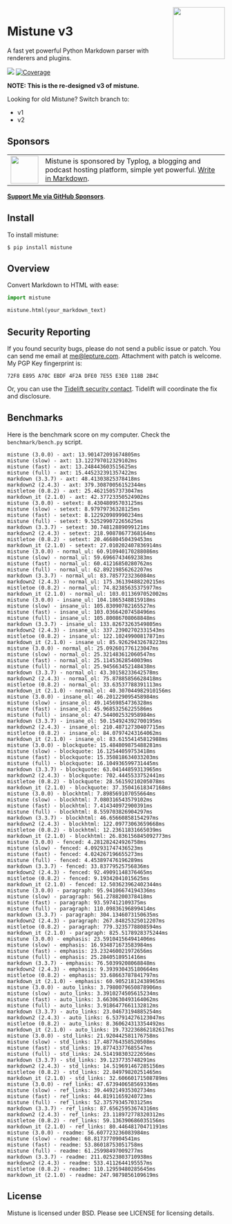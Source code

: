 <a href="https://github.com/lepture/mistune">
<img align="right" width="120" height="120" src="docs/_static/logo.svg">
</a>

# Mistune v3

A fast yet powerful Python Markdown parser with renderers and plugins.

<a href="https://github.com/lepture/mistune/actions"><img src="https://github.com/lepture/mistune/workflows/tests/badge.svg" /></a>
<a href="https://codecov.io/gh/lepture/mistune"><img src="https://badgen.net/codecov/c/github/lepture/mistune" alt="Coverage"></a>


**NOTE: This is the re-designed v3 of mistune.**

Looking for old Mistune? Switch branch to:

- v1
- v2

## Sponsors

<table>
<tr>
<td><img align="middle" width="64" src="https://typlog.com/android-chrome-512x512.png"></td>
<td>Mistune is sponsored by Typlog, a blogging and podcast hosting platform, simple yet powerful. <a href="https://typlog.com/?utm_source=mistune&utm_medium=referral&utm_campaign=readme">Write in Markdown</a>.
</td>
</tr>
</table>

[**Support Me via GitHub Sponsors**](https://github.com/users/lepture/sponsorship).

## Install

To install mistune:

```
$ pip install mistune
```

## Overview

Convert Markdown to HTML with ease:

```python
import mistune

mistune.html(your_markdown_text)
```

## Security Reporting

If you found security bugs, please do not send a public issue or patch.
You can send me email at <me@lepture.com>. Attachment with patch is welcome.
My PGP Key fingerprint is:

```
72F8 E895 A70C EBDF 4F2A DFE0 7E55 E3E0 118B 2B4C
```

Or, you can use the [Tidelift security contact](https://tidelift.com/security).
Tidelift will coordinate the fix and disclosure.

## Benchmarks

Here is the benchmark score on my computer. Check the `benchmark/bench.py` script.

```
mistune (3.0.0) - axt: 13.901472091674805ms
mistune (slow) - axt: 13.122797012329102ms
mistune (fast) - axt: 13.248443603515625ms
mistune (full) - axt: 15.445232391357422ms
markdown (3.3.7) - axt: 48.41303825378418ms
markdown2 (2.4.3) - axt: 379.30870056152344ms
mistletoe (0.8.2) - axt: 25.46215057373047ms
markdown_it (2.1.0) - axt: 42.37723350524902ms
mistune (3.0.0) - setext: 8.43048095703125ms
mistune (slow) - setext: 8.97979736328125ms
mistune (fast) - setext: 8.122920989990234ms
mistune (full) - setext: 9.525299072265625ms
markdown (3.3.7) - setext: 30.74812889099121ms
markdown2 (2.4.3) - setext: 218.90878677368164ms
mistletoe (0.8.2) - setext: 20.46680450439453ms
markdown_it (2.1.0) - setext: 27.010202407836914ms
mistune (3.0.0) - normal_ul: 60.910940170288086ms
mistune (slow) - normal_ul: 59.69667434692383ms
mistune (fast) - normal_ul: 60.41216850280762ms
mistune (full) - normal_ul: 62.89219856262207ms
markdown (3.3.7) - normal_ul: 83.7857723236084ms
markdown2 (2.4.3) - normal_ul: 175.36139488220215ms
mistletoe (0.8.2) - normal_ul: 74.82385635375977ms
markdown_it (2.1.0) - normal_ul: 103.0113697052002ms
mistune (3.0.0) - insane_ul: 104.1865348815918ms
mistune (slow) - insane_ul: 105.83090782165527ms
mistune (fast) - insane_ul: 103.03664207458496ms
mistune (full) - insane_ul: 105.80086708068848ms
markdown (3.3.7) - insane_ul: 133.82673263549805ms
markdown2 (2.4.3) - insane_ul: 337.23902702331543ms
mistletoe (0.8.2) - insane_ul: 122.10249900817871ms
markdown_it (2.1.0) - insane_ul: 85.92629432678223ms
mistune (3.0.0) - normal_ol: 25.092601776123047ms
mistune (slow) - normal_ol: 25.321483612060547ms
mistune (fast) - normal_ol: 25.11453628540039ms
mistune (full) - normal_ol: 25.945663452148438ms
markdown (3.3.7) - normal_ol: 43.30158233642578ms
markdown2 (2.4.3) - normal_ol: 75.87885856628418ms
mistletoe (0.8.2) - normal_ol: 33.63537788391113ms
markdown_it (2.1.0) - normal_ol: 40.307044982910156ms
mistune (3.0.0) - insane_ol: 46.201229095458984ms
mistune (slow) - insane_ol: 49.14569854736328ms
mistune (fast) - insane_ol: 45.96853256225586ms
mistune (full) - insane_ol: 47.544002532958984ms
markdown (3.3.7) - insane_ol: 50.154924392700195ms
markdown2 (2.4.3) - insane_ol: 210.48712730407715ms
mistletoe (0.8.2) - insane_ol: 84.07974243164062ms
markdown_it (2.1.0) - insane_ol: 83.61554145812988ms
mistune (3.0.0) - blockquote: 15.484809875488281ms
mistune (slow) - blockquote: 16.12544059753418ms
mistune (fast) - blockquote: 15.350818634033203ms
mistune (full) - blockquote: 16.104936599731445ms
markdown (3.3.7) - blockquote: 63.04144859313965ms
markdown2 (2.4.3) - blockquote: 702.4445533752441ms
mistletoe (0.8.2) - blockquote: 28.56159210205078ms
markdown_it (2.1.0) - blockquote: 37.35041618347168ms
mistune (3.0.0) - blockhtml: 7.898569107055664ms
mistune (slow) - blockhtml: 7.080316543579102ms
mistune (fast) - blockhtml: 7.414340972900391ms
mistune (full) - blockhtml: 8.559703826904297ms
markdown (3.3.7) - blockhtml: 46.65660858154297ms
markdown2 (2.4.3) - blockhtml: 122.09773063659668ms
mistletoe (0.8.2) - blockhtml: 12.23611831665039ms
markdown_it (2.1.0) - blockhtml: 26.836156845092773ms
mistune (3.0.0) - fenced: 4.281282424926758ms
mistune (slow) - fenced: 4.092931747436523ms
mistune (fast) - fenced: 4.024267196655273ms
mistune (full) - fenced: 4.453897476196289ms
markdown (3.3.7) - fenced: 33.83779525756836ms
markdown2 (2.4.3) - fenced: 92.49091148376465ms
mistletoe (0.8.2) - fenced: 9.19342041015625ms
markdown_it (2.1.0) - fenced: 12.503623962402344ms
mistune (3.0.0) - paragraph: 95.94106674194336ms
mistune (slow) - paragraph: 561.2788200378418ms
mistune (fast) - paragraph: 93.597412109375ms
mistune (full) - paragraph: 110.09836196899414ms
markdown (3.3.7) - paragraph: 304.1346073150635ms
markdown2 (2.4.3) - paragraph: 267.84825325012207ms
mistletoe (0.8.2) - paragraph: 779.3235778808594ms
markdown_it (2.1.0) - paragraph: 825.5178928375244ms
mistune (3.0.0) - emphasis: 23.591041564941406ms
mistune (slow) - emphasis: 16.934871673583984ms
mistune (fast) - emphasis: 23.232460021972656ms
mistune (full) - emphasis: 25.2840518951416ms
markdown (3.3.7) - emphasis: 76.50399208068848ms
markdown2 (2.4.3) - emphasis: 9.393930435180664ms
mistletoe (0.8.2) - emphasis: 33.68663787841797ms
markdown_it (2.1.0) - emphasis: 60.90521812438965ms
mistune (3.0.0) - auto_links: 3.7980079650878906ms
mistune (slow) - auto_links: 3.3910274505615234ms
mistune (fast) - auto_links: 3.6630630493164062ms
mistune (full) - auto_links: 3.9186477661132812ms
markdown (3.3.7) - auto_links: 23.04673194885254ms
markdown2 (2.4.3) - auto_links: 6.537914276123047ms
mistletoe (0.8.2) - auto_links: 8.360624313354492ms
markdown_it (2.1.0) - auto_links: 19.732236862182617ms
mistune (3.0.0) - std_links: 21.920442581176758ms
mistune (slow) - std_links: 17.487764358520508ms
mistune (fast) - std_links: 19.87743377685547ms
mistune (full) - std_links: 24.514198303222656ms
markdown (3.3.7) - std_links: 39.1237735748291ms
markdown2 (2.4.3) - std_links: 14.519691467285156ms
mistletoe (0.8.2) - std_links: 22.84979820251465ms
markdown_it (2.1.0) - std_links: 32.60660171508789ms
mistune (3.0.0) - ref_links: 47.673940658569336ms
mistune (slow) - ref_links: 39.449214935302734ms
mistune (fast) - ref_links: 44.81911659240723ms
mistune (full) - ref_links: 52.37579345703125ms
markdown (3.3.7) - ref_links: 87.65625953674316ms
markdown2 (2.4.3) - ref_links: 23.118972778320312ms
mistletoe (0.8.2) - ref_links: 59.136390686035156ms
markdown_it (2.1.0) - ref_links: 80.44648170471191ms
mistune (3.0.0) - readme: 56.607723236083984ms
mistune (slow) - readme: 68.8173770904541ms
mistune (fast) - readme: 53.86018753051758ms
mistune (full) - readme: 61.25998497009277ms
markdown (3.3.7) - readme: 211.02523803710938ms
markdown2 (2.4.3) - readme: 533.4112644195557ms
mistletoe (0.8.2) - readme: 110.12959480285645ms
markdown_it (2.1.0) - readme: 247.9879856109619ms
```

## License

Mistune is licensed under BSD. Please see LICENSE for licensing details.
